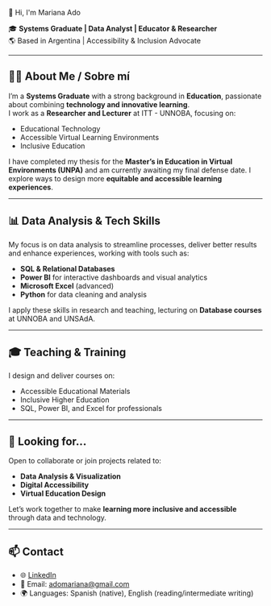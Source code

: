 👋 Hi, I'm Mariana Ado

🎓 **Systems Graduate | Data Analyst | Educator & Researcher**  
🌎 Based in Argentina | Accessibility & Inclusion Advocate  

---

## 👩‍💻 About Me / Sobre mí

I’m a **Systems Graduate** with a strong background in **Education**, passionate about combining **technology and innovative learning**.  
I work as a **Researcher and Lecturer** at ITT - UNNOBA, focusing on:

- Educational Technology  
- Accessible Virtual Learning Environments  
- Inclusive Education  

I have completed my thesis for the **Master’s in Education in Virtual Environments (UNPA)** and am currently awaiting my final defense date. I explore ways to design more **equitable and accessible learning experiences**.

---

## 📊 Data Analysis & Tech Skills

My focus is on data analysis to streamline processes, deliver better results and enhance experiences, working with tools such as:

- **SQL & Relational Databases**  
- **Power BI** for interactive dashboards and visual analytics  
- **Microsoft Excel** (advanced)  
- **Python** for data cleaning and analysis  

I apply these skills in research and teaching, lecturing on **Database courses** at UNNOBA and UNSAdA.

---

## 🎓 Teaching & Training

I design and deliver courses on:

- Accessible Educational Materials  
- Inclusive Higher Education  
- SQL, Power BI, and Excel for professionals  

---

## 🚀 Looking for...

Open to collaborate or join projects related to:

- **Data Analysis & Visualization**  
- **Digital Accessibility**  
- **Virtual Education Design**  

Let’s work together to make **learning more inclusive and accessible** through data and technology.

---

## 📫 Contact

- 🌐 [LinkedIn](https://www.linkedin.com/in/mariana-ado)  
- 📧 Email: adomariana@gmail.com  
- 🌍 Languages: Spanish (native), English (reading/intermediate writing)
